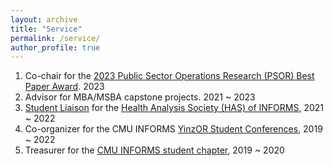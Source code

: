 ```yaml
---
layout: archive
title: "Service"
permalink: /service/
author_profile: true
---
```


1. Co-chair for the [2023 Public Sector Operations Research (PSOR) Best Paper Award](https://www.informs.org/Recognizing-Excellence/Community-Prizes/Public-Sector-O.R/Public-Sector-Operations-Research-Best-Paper-Award#:~:text=The%20INFORMS%20Public%20Sector%20Operations,application%20areas%20represented%20within%20PSOR.). 2023
1. Advisor for MBA/MSBA capstone projects. 2021 ~ 2023
1. [Student Liaison](https://twitter.com/informshas/status/1496479890782175238) for the [Health Analysis Society (HAS) of INFORMS](https://connect.informs.org/healthapplications/about-us/about-has), 2021 ~ 2022
1. Co-organizer for the CMU INFORMS [YinzOR Student Conferences](https://yinzor.cmuinforms.org/), 2019 ~ 2022
1. Treasurer for the [CMU INFORMS student chapter](https://cmuinforms.org/people), 2019 ~ 2020